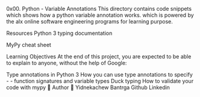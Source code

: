 0x00. Python - Variable Annotations
This directory contains code snippets which shows how a python variable annotation works. which is powered by the alx online software engineering programs for learning purpose.

Resources
Python 3 typing documentation

MyPy cheat sheet

Learning Objectives
At the end of this project, you are expected to be able to explain to anyone, without the help of Google:

Type annotations in Python 3
How you can use type annotations to specify - - function signatures and variable types
Duck typing
How to validate your code with mypy
📝 Author
👨 Yidnekachew Bantrga
Github
Linkedin

